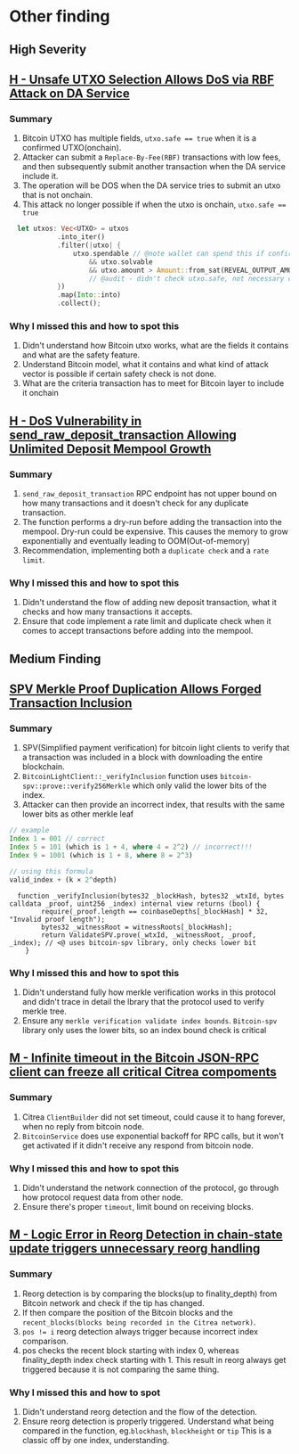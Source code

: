 # Other finding

## High Severity

## [H - Unsafe UTXO Selection Allows DoS via RBF Attack on DA Service](https://cantina.xyz/code/49b9e08d-4f8f-4103-b6e5-f5f43cf9faa1/findings/322)

### Summary

1. Bitcoin UTXO has multiple fields, `utxo.safe == true` when it is a confirmed UTXO(onchain).
2. Attacker can submit a `Replace-By-Fee(RBF)` transactions with low fees, and then subsequently submit another transaction when the DA service include it.
3. The operation will be DOS when the DA service tries to submit an utxo that is not onchain.
4. This attack no longer possible if when the utxo is onchain, `utxo.safe == true`

```rust
  let utxos: Vec<UTXO> = utxos
            .into_iter()
            .filter(|utxo| {
                utxo.spendable // @note wallet can spend this if confirmed
                    && utxo.solvable
                    && utxo.amount > Amount::from_sat(REVEAL_OUTPUT_AMOUNT)
                    // @audit - didn't check utxo.safe, not necessary onchain
            })
            .map(Into::into)
            .collect();
```

### Why I missed this and how to spot this

1. Didn't understand how Bitcoin utxo works, what are the fields it contains and what are the safety feature.
2. Understand Bitcoin model, what it contains and what kind of attack vector is possible if certain safety check is not done.
3. What are the criteria transaction has to meet for Bitcoin layer to include it onchain

## [H - DoS Vulnerability in send_raw_deposit_transaction Allowing Unlimited Deposit Mempool Growth](https://cantina.xyz/code/49b9e08d-4f8f-4103-b6e5-f5f43cf9faa1/findings/55)

### Summary

1. `send_raw_deposit_transaction` RPC endpoint has not upper bound on how many transactions and it doesn't check for any duplicate transaction.
2. The function performs a dry-run before adding the transaction into the mempool. Dry-run could be expensive. This causes the memory to grow exponentially and eventually leading to OOM(Out-of-memory)
3. Recommendation, implementing both a `duplicate check` and a `rate limit`.

### Why I missed this and how to spot this

1. Didn't understand the flow of adding new deposit transaction, what it checks and how many transactions it accepts.
2. Ensure that code implement a rate limit and duplicate check when it comes to accept transactions before adding into the mempool.

## Medium Finding

## [SPV Merkle Proof Duplication Allows Forged Transaction Inclusion](https://cantina.xyz/code/49b9e08d-4f8f-4103-b6e5-f5f43cf9faa1/findings/660)

### Summary

1. SPV(Simplified payment verification) for bitcoin light clients to verify that a transaction was included in a block with downloading the entire blockchain.
2. `BitcoinLightClient::_verifyInclusion` function uses `bitcoin-spv::prove::verify256Merkle` which only valid the lower bits of the index.
3. Attacker can then provide an incorrect index, that results with the same lower bits as other merkle leaf

```rust
// example
Index 1 = 001 // correct
Index 5 = 101 (which is 1 + 4, where 4 = 2^2) // incorrect!!!
Index 9 = 1001 (which is 1 + 8, where 8 = 2^3)

// using this formula
valid_index + (k × 2^depth)
```

```solidity
  function _verifyInclusion(bytes32 _blockHash, bytes32 _wtxId, bytes calldata _proof, uint256 _index) internal view returns (bool) {
        require(_proof.length == coinbaseDepths[_blockHash] * 32, "Invalid proof length");
        bytes32 _witnessRoot = witnessRoots[_blockHash];
        return ValidateSPV.prove(_wtxId, _witnessRoot, _proof, _index); // <@ uses bitcoin-spv library, only checks lower bit
    }
```

### Why I missed this and how to spot this

1. Didn't understand fully how merkle verification works in this protocol and didn't trace in detail the lbrary that the protocol used to verify merkle tree.
2. Ensure any `merkle verification validate index bounds`. `Bitcoin-spv` library only uses the lower bits, so an index bound check is critical

## [M - Infinite timeout in the Bitcoin JSON-RPC client can freeze all critical Citrea compoments](https://cantina.xyz/code/49b9e08d-4f8f-4103-b6e5-f5f43cf9faa1/findings/569)

### Summary

1. Citrea `ClientBuilder` did not set timeout, could cause it to hang forever, when no reply from bitcoin node.
2. `BitcoinService` does use exponential backoff for RPC calls, but it won't get activated if it didn't receive any respond from bitcoin node.

### Why I missed this and how to spot this

1. Didn't understand the network connection of the protocol, go through how protocol request data from other node.
2. Ensure there's proper `timeout`, limit bound on receiving blocks.

## [M - Logic Error in Reorg Detection in chain-state update triggers unnecessary reorg handling](https://cantina.xyz/code/49b9e08d-4f8f-4103-b6e5-f5f43cf9faa1/findings/563)

### Summary

1. Reorg detection is by comparing the blocks(up to finality_depth) from Bitcoin network and check if the tip has changed.
2. If then compare the position of the Bitcoin blocks and the `recent_blocks(blocks being recorded in the Citrea network)`.
3. `pos != i` reorg detection always trigger because incorrect index comparison.
4. pos checks the recent block starting with index 0, whereas finality_depth index check starting with 1. This result in reorg always get triggered because it is not comparing the same thing.

### Why I missed this and how to spot

1. Didn't understand reorg detection and the flow of the detection.
2. Ensure reorg detection is properly triggered. Understand what being compared in the function, eg.`blockhash`, `blockheight` or `tip`  This is a classic off by one index, understanding.
